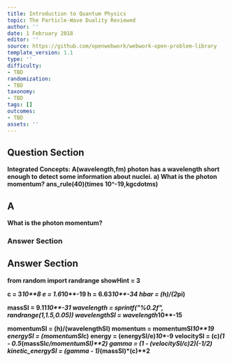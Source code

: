 ```yaml
---
title: Introduction to Quantum Physics
topic: The Particle-Wave Duality Reviewed
author: ''
date: 1 February 2018
editor: ''
source: https://github.com/openwebwork/webwork-open-problem-library
template_version: 1.1
type: ''
difficulty:
- TBD
randomization:
- TBD
taxonomy:
- TBD
tags: []
outcomes:
- TBD
assets: ''
---
```


## Question Section 

<b>
<b>Integrated Concepts:<b> A(wavelength,fm) photon has a wavelength short enough to detect some information about nuclei.
a) What is the photon momentum?
ans_rule(40)(times 10^-19,kgcdotms)

## A
What is the photon momentum?
### Answer Section


## Answer Section

from random import randrange
showHint = 3

c = 3*10**8
e = 1.6*10**-19
h = 6.63*10**-34
hbar = (h)/(2*pi)

massSI = 9.11*10**-31
wavelength = sprintf("%0.2f", randrange(1,1.5,0.05))
wavelengthSI = wavelength*10**-15

momentumSI = (h)/(wavelengthSI)
momentum = momentumSI*10**19
energySI = (momentumSI*c)
energy = (energySI/e)*10**-9
velocitySI = (c)*(1 - 0.5*(massSI*c/momentumSI)**2)
gamma = (1 - (velocitySI/c)**2)**(-1/2)
kinetic_energySI = (gamma - 1)*(massSI)*(c)**2